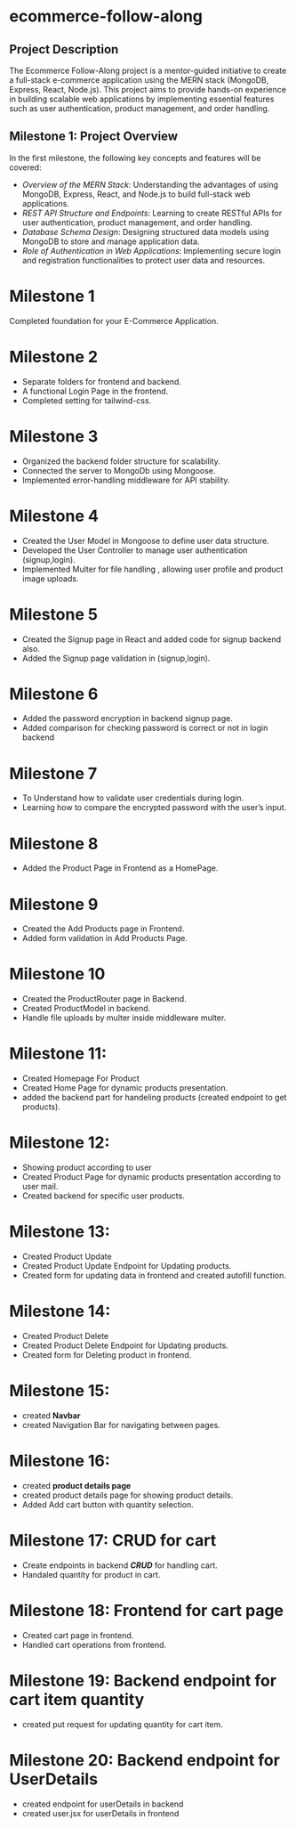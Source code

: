 # ecommerce-follow-along

## Project Description
The Ecommerce Follow-Along project is a mentor-guided initiative to create a full-stack e-commerce application using the MERN stack (MongoDB, Express, React, Node.js). This project aims to provide hands-on experience in building scalable web applications by implementing essential features such as user authentication, product management, and order handling.

## Milestone 1: Project Overview
In the first milestone, the following key concepts and features will be covered:

- *Overview of the MERN Stack*: Understanding the advantages of using MongoDB, Express, React, and Node.js to build full-stack web applications.
- *REST API Structure and Endpoints*: Learning to create RESTful APIs for user authentication, product management, and order handling.
- *Database Schema Design*: Designing structured data models using MongoDB to store and manage application data.
- *Role of Authentication in Web Applications*: Implementing secure login and registration functionalities to protect user data and resources.

# Milestone 1

Completed foundation for your E-Commerce Application.


# Milestone 2

* Separate folders for frontend and backend.
* A functional Login Page in the frontend.
* Completed setting for tailwind-css.

# Milestone 3

* Organized the backend folder structure for scalability.
* Connected the server to MongoDb using Mongoose.
* Implemented error-handling middleware for API stability.

# Milestone 4

* Created the User Model in Mongoose to define user data structure.
* Developed the User Controller to manage user authentication (signup,login).
* Implemented Multer for file handling , allowing user profile and product image uploads.

# Milestone 5

* Created the Signup page in React and added code for signup backend also.
* Added the Signup page validation in (signup,login).

# Milestone 6

* Added the password encryption in backend signup page.
* Added comparison for checking password is correct or not in login backend

# Milestone 7

* To Understand how to validate user credentials during login.
* Learning how to compare the encrypted password with the user’s input.

# Milestone 8

* Added the Product Page in Frontend as a HomePage.

# Milestone 9

* Created the Add Products page in Frontend.
* Added form validation in Add Products Page.

# Milestone 10

* Created the ProductRouter page in Backend.
* Created ProductModel in backend.
* Handle file uploads by multer inside middleware multer.

# Milestone 11: 
* Created Homepage For Product
* Created Home Page for dynamic products presentation. 
* added the backend part for handeling products (created endpoint to get products).

# Milestone 12: 
* Showing product according to user
* Created Product Page for dynamic products presentation according to user mail.
* Created backend for specific user products.

# Milestone 13: 
* Created Product Update
* Created Product Update Endpoint for Updating products. 
* Created form for updating data in frontend and created autofill function.

# Milestone 14: 
* Created Product Delete
* Created Product Delete Endpoint for Updating products.
* Created form for Deleting product in frontend.

# Milestone 15:
* created **Navbar**
* created Navigation Bar for navigating between pages.

# Milestone 16:
* created **product details page**
* created product details page for showing product details.
* Added Add cart button with quantity selection.


 # Milestone 17:  CRUD for cart
 * Create endpoints in backend ***CRUD*** for handling cart.
 * Handaled quantity for product in cart.


 # Milestone 18:  Frontend for cart page
 * Created cart page in frontend.
 * Handled cart operations from frontend. 

 # Milestone 19: Backend endpoint for cart item quantity
 * created put request for updating quantity for cart item.

 # Milestone 20: Backend endpoint for UserDetails
 * created endpoint for userDetails in backend
 * created user.jsx for userDetails in frontend